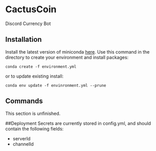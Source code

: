 # CactusCoin
Discord Currency Bot 

## Installation
Install the latest version of miniconda [here](https://docs.conda.io/en/latest/miniconda.html).
Use this command in the directory to create your environment and install packages:

```commandline
conda create -f environment.yml
```

or to update existing install:

```commandline
conda env update -f envinronment.yml --prune
```

## Commands
This section is unfinished.

##Deployment
Secrets are currently stored in config.yml, and should contain the following fields:

* serverId
* channelId

